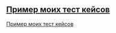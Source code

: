 [Пример моих тест кейсов](https://docs.google.com/spreadsheets/d/1lOMcpse7XFo5x7XgHmViTZ4SKzD4vQPuKcfIsmKCO9U/edit?usp=sharing)
---

[Пример моих тест кейсов](https://docs.google.com/spreadsheets/d/1TmH7nl2f6bFE6TKtZZX_eKjwapoZ8ImsdiFtH7AEmhY/edit?usp=sharing)